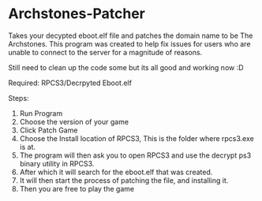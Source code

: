 # Archstones-Patcher
Takes your decypted eboot.elf file and patches the domain name to be The Archstones.
This program was created to help fix issues for users who are unable to connect to the server for a magnitude of reasons.

Still need to clean up the code some but its all good and working now :D

Required:
RPCS3/Decrpyted Eboot.elf

Steps:
1. Run Program
2. Choose the version of your game
3. Click Patch Game
4. Choose the Install location of RPCS3, This is the folder where rpcs3.exe is at.
5. The program will then ask you to open RPCS3 and use the decrypt ps3 binary utility in RPCS3.
6. After which it will search for the eboot.elf that was created.
7. It will then start the process of patching the file, and installing it.
8. Then you are free to play the game

